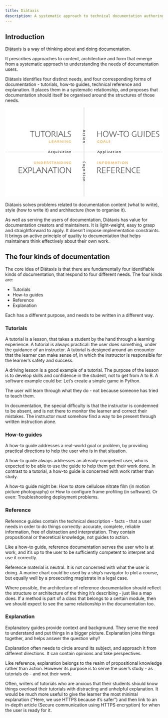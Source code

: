 ```yaml
---
title: Diátaxis
description: A systematic approach to technical documentation authoring.
---
```


## Introduction

[Diátaxis](https://diataxis.fr) is a way of thinking about and doing documentation.

It prescribes approaches to content, architecture and form that emerge from a systematic approach to understanding the needs of documentation users.

Diátaxis identifies four distinct needs, and four corresponding forms of documentation - tutorials, how-to guides, technical reference and explanation. It places them in a systematic relationship, and proposes that documentation should itself be organised around the structures of those needs.

![](diataxis.webp)

Diátaxis solves problems related to documentation content (what to write), style (how to write it) and architecture (how to organise it).

As well as serving the users of documentation, Diátaxis has value for documentation creators and maintainers. It is light-weight, easy to grasp and straightforward to apply. It doesn’t impose implementation constraints. It brings an active principle of quality to documentation that helps maintainers think effectively about their own work.

## The four kinds of documentation

The core idea of Diátaxis is that there are fundamentally four identifiable kinds of documentation, that respond to four different needs. The four kinds are:

- Tutorials
- How-to guides
- Reference
- Explanation

Each has a different purpose, and needs to be written in a different way.

### Tutorials

A tutorial is a lesson, that takes a student by the hand through a learning experience. A tutorial is always practical: the user does something, under the guidance of an instructor. A tutorial is designed around an encounter that the learner can make sense of, in which the instructor is responsible for the learner’s safety and success.

A driving lesson is a good example of a tutorial. The purpose of the lesson is to develop skills and confidence in the student, not to get from A to B. A software example could be: Let’s create a simple game in Python.

The user will learn through what they do - not because someone has tried to teach them.

In documentation, the special difficulty is that the instructor is condemned to be absent, and is not there to monitor the learner and correct their mistakes. The instructor must somehow find a way to be present through written instruction alone.

### How-to guides

A how-to guide addresses a real-world goal or problem, by providing practical directions to help the user who is in that situation.

A how-to guide always addresses an already-competent user, who is expected to be able to use the guide to help them get their work done. In contrast to a tutorial, a how-to guide is concerned with work rather than study.

A how-to guide might be: How to store cellulose nitrate film (in motion picture photography) or How to configure frame profiling (in software). Or even: Troubleshooting deployment problems.

### Reference

Reference guides contain the technical description - facts - that a user needs in order to do things correctly: accurate, complete, reliable information, free of distraction and interpretation. They contain propositional or theoretical knowledge, not guides to action.

Like a how-to guide, reference documentation serves the user who is at work, and it’s up to the user to be sufficiently competent to interpret and use it correctly.

Reference material is neutral. It is not concerned with what the user is doing. A marine chart could be used by a ship’s navigator to plot a course, but equally well by a prosecuting magistrate in a legal case.

Where possible, the architecture of reference documentation should reflect the structure or architecture of the thing it’s describing - just like a map does. If a method is part of a class that belongs to a certain module, then we should expect to see the same relationship in the documentation too.

### Explanation

Explanatory guides provide context and background. They serve the need to understand and put things in a bigger picture. Explanation joins things together, and helps answer the question why?

Explanation often needs to circle around its subject, and approach it from different directions. It can contain opinions and take perspectives.

Like reference, explanation belongs to the realm of propositional knowledge rather than action. However its purpose is to serve the user’s study - as tutorials do - and not their work.

Often, writers of tutorials who are anxious that their students should know things overload their tutorials with distracting and unhelpful explanation. It would be much more useful to give the learner the most minimal explanation (“Here, we use HTTPS because it’s safer”) and then link to an in-depth article (Secure communication using HTTPS encryption) for when the user is ready for it.
